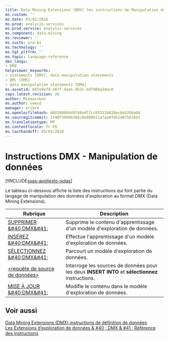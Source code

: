 ```yaml
---
title: Data Mining Extensions (DMX) les instructions de Manipulation de données | Documents Microsoft
ms.custom: ''
ms.date: 03/02/2016
ms.prod: analysis-services
ms.prod_service: analysis-services
ms.component: data-mining
ms.reviewer: ''
ms.suite: pro-bi
ms.technology: ''
ms.tgt_pltfrm: ''
ms.topic: language-reference
dev_langs:
- DMX
helpviewer_keywords:
- statements [DMX], data manipulation statements
- DML [DMX]
- data manipulation statements [DMX]
ms.assetid: 68fe9efd-487f-4aa5-952c-bd7d80a3dac0
caps.latest.revision: 26
author: Minewiskan
ms.author: owend
manager: erikre
ms.openlocfilehash: 6683906b0d9f48e4ffcc05531b828ec0e5266a68
ms.sourcegitcommit: 1740f3090b168c0e809611a7aa6fd514075616bf
ms.translationtype: MT
ms.contentlocale: fr-FR
ms.lasthandoff: 05/03/2018
---
```

# <a name="dmx-statements---data-manipulation"></a>Instructions DMX - Manipulation de données
[!INCLUDE[ssas-appliesto-sqlas](../includes/ssas-appliesto-sqlas.md)]

  Le tableau ci-dessous affiche la liste des instructions qui font partie du langage de manipulation des données d'exploration au format DMX (Data Mining Extensions).  
  
|Rubrique| Description|  
|-----------|-----------------|  
|[SUPPRIMER &AMP;#40;DMX&AMP;#41;](../dmx/delete-dmx.md)|Supprime le contenu d'apprentissage d'un modèle d'exploration de données.|  
|[INSÉREZ &AMP;#40;DMX&AMP;#41;](../dmx/insert-into-dmx.md)|Effectue l'apprentissage d'un modèle d'exploration de données.|  
|[SÉLECTIONNEZ &AMP;#40;DMX&AMP;#41;](../dmx/select-dmx.md)|Parcourt un modèle d'exploration de données.|  
|[&#60;requête de source de données&#62;](../dmx/source-data-query.md)|Interroge les sources de données pour les deux **INSERT INTO** et **sélectionnez** instructions.|  
|[MISE À JOUR &AMP;#40;DMX&AMP;#41;](../dmx/update-dmx.md)|Modifie le contenu dans le modèle d'exploration de données.|  
  
## <a name="see-also"></a>Voir aussi  
 [Data Mining Extensions &#40;DMX&#41; instructions de définition de données](../dmx/dmx-statements-data-definition.md)   
 [Les Extensions d’exploration de données & #40 ; DMX & #41 ; Référence des instructions](../dmx/data-mining-extensions-dmx-statements.md)  
  
  
